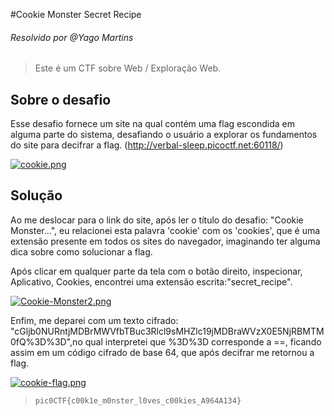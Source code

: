 #Cookie Monster Secret Recipe
###### Resolvido por @Yago Martins
> Este é um CTF sobre Web / Exploração Web.
## Sobre o desafio
Esse desafio fornece um site na qual contém uma flag escondida em alguma parte do sistema, desafiando o usuário a explorar os fundamentos do site para decifrar a flag. (http://verbal-sleep.picoctf.net:60118/)

[![cookie.png](https://i.postimg.cc/R0xgwzvV/cookie.png)](https://postimg.cc/Mnt08Nch)


## Solução
Ao me deslocar para o link do site, após ler o título do desafio: "Cookie Monster...", eu relacionei esta palavra 'cookie' com os 'cookies', que é uma extensão presente em todos os sites do navegador, imaginando ter alguma dica
sobre como solucionar a flag.

Após clicar em qualquer parte da tela com o botão direito, inspecionar, Aplicativo, Cookies, encontrei uma extensão escrita:"secret_recipe". 

[![Cookie-Monster2.png](https://i.postimg.cc/LXbfBzjB/Cookie-Monster2.png)](https://postimg.cc/WF0hsqWh)

Enfim, me deparei com um texto cifrado: "cGljb0NURntjMDBrMWVfbTBuc3Rlcl9sMHZlc19jMDBraWVzX0E5NjRBMTM0fQ%3D%3D",no qual interpretei que %3D%3D corresponde a ==, ficando assim em um código cifrado de base 64, que após decifrar me retornou a flag.

[![cookie-flag.png](https://i.postimg.cc/jjNk14sc/cookie-flag.png)](https://postimg.cc/DWvgJs44)

>`pic0CTF{c00k1e_m0nster_l0ves_c00kies_A964A134}`
 
